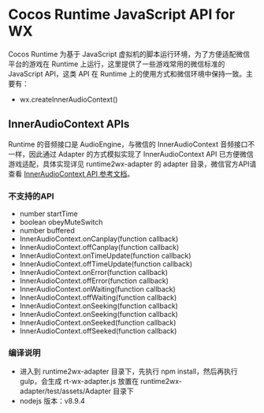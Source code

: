 # Cocos Runtime JavaScript API for WX

Cocos Runtime 为基于 JavaScript 虚拟机的脚本运行环境，为了方便适配微信平台的游戏在 Runtime 上运行，这里提供了一些游戏常用的微信标准的 JavaScript API，这类 API 在 Runtime 上的使用方式和微信环境中保持一致。主要有：

- wx.createInnerAudioContext()

##  InnerAudioContext APIs

Runtime 的音频接口是 AudioEngine，与微信的 InnerAudioContext 音频接口不一样，因此通过 Adapter 的方式模拟实现了 InnerAudioContext API 已方便微信游戏适配，具体实现详见 runtime2wx-adapter 的 adapter 目录，微信官方API请查看 [InnerAudioContext API 参考文档](https://developers.weixin.qq.com/minigame/dev/api/media/audio/InnerAudioContext.html)。


### 不支持的API
- number startTime
- boolean obeyMuteSwitch
- number buffered
- InnerAudioContext.onCanplay(function callback)
- InnerAudioContext.offCanplay(function callback)
- InnerAudioContext.onTimeUpdate(function callback)
- InnerAudioContext.offTimeUpdate(function callback)
- InnerAudioContext.onError(function callback)
- InnerAudioContext.offError(function callback)
- InnerAudioContext.onWaiting(function callback)
- InnerAudioContext.offWaiting(function callback)
- InnerAudioContext.onSeeking(function callback)
- InnerAudioContext.onSeeking(function callback)
- InnerAudioContext.onSeeked(function callback)
- InnerAudioContext.offSeeked(function callback)

### 编译说明
- 进入到 runtime2wx-adapter 目录下，先执行 npm install，然后再执行 gulp，会生成 rt-wx-adapter.js 放置在 runtime2wx-adapter/test/assets/Adapter 目录下
- nodejs 版本：v8.9.4






